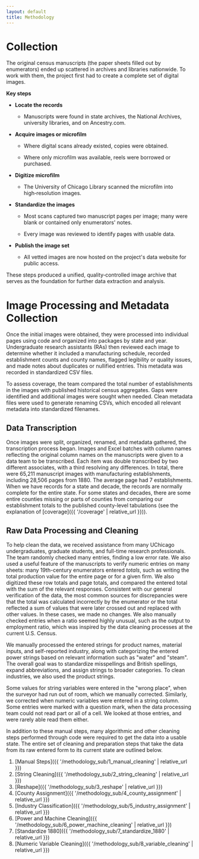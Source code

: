 ```yaml
---
layout: default
title: Methodology
---
```


# Collection

The original census manuscripts (the paper sheets filled out by enumerators) ended up scattered in archives and libraries nationwide. To work with them, the project first had to create a complete set of digital images.

**Key steps**

- **Locate the records**
  
  - Manuscripts were found in state archives, the National Archives, university libraries, and on Ancestry.com.

- **Acquire images or microfilm**
  
  - Where digital scans already existed, copies were obtained.
  
  - Where only microfilm was available, reels were borrowed or purchased.

- **Digitize microfilm**
  
  - The University of Chicago Library scanned the microfilm into high‑resolution images.

- **Standardize the images**
  
  - Most scans captured two manuscript pages per image; many were blank or contained only enumerators' notes.
  
  - Every image was reviewed to identify pages with usable data.

- **Publish the image set**
  
  - All vetted images are now hosted on the project's data website for public access.

These steps produced a unified, quality‑controlled image archive that serves as the foundation for further data extraction and analysis.

# Image Processing and Metadata Collection

Once the initial images were obtained, they were processed into individual pages using code and organized into packages by state and year. Undergraduate research assistants (RAs) then reviewed each image to determine whether it included a manufacturing schedule, recorded establishment counts and county names, flagged legibility or quality issues, and made notes about duplicates or nullified entries. This metadata was recorded in standardized CSV files.

To assess coverage, the team compared the total number of establishments in the images with published historical census aggregates. Gaps were identified and additional images were sought when needed. Clean metadata files were used to generate renaming CSVs, which encoded all relevant metadata into standardized filenames.

## Data Transcription

Once images were split, organized, renamed, and metadata gathered, the transcription process began. Images and Excel batches with column names reflecting the original column names on the manuscripts were given to a data team to be transcribed. Each item was double transcribed by two different associates, with a third resolving any differences. In total, there were 65,211 manuscript images with manufacturing establishments, including 28,506 pages from 1880. The average page had 7 establishments. When we have records for a state and decade, the records are normally complete for the entire state. For some states and decades, there are some entire counties missing or parts of counties from comparing our establishment totals to the published county-level tabulations (see the explanation of [coverage]({{ '/coverage' | relative_url }})).

## Raw Data Processing and Cleaning

To help clean the data, we received assistance from many UChicago undergraduates, graduate students, and full-time research professionals. The team randomly checked many entries, finding a low error rate. We also used a useful feature of the manuscripts to verify numeric entries on many sheets: many 19th-century enumerators entered *totals*, such as writing the total production value for the entire page or for a given firm. We also digitized these row totals and page totals, and compared the entered total with the sum of the relevant responses. Consistent with our general verification of the data, the most common sources for discrepancies were that the total was calculated incorrectly by the enumerator or the total reflected a sum of values that were later crossed out and replaced with other values. In these cases, we made no changes. We also manually checked entries when a ratio seemed highly unusual, such as the output to employment ratio, which was inspired by the data cleaning processes at the current U.S. Census.

We manually processed the entered strings for product names, material inputs, and self-reported industry, along with categorizing the entered power strings based on relevant information such as "water" and "steam". The overall goal was to standardize misspellings and British spellings, expand abbreviations, and assign strings to broader categories. To clean industries, we also used the product strings.

Some values for string variables were entered in the "wrong place", when the surveyor had run out of room, which we manually corrected. Similarly, we corrected when numeric variables were entered in a string column. Some entries were marked with a question mark, when the data processing team could not read part or all of a cell. We looked at those entries, and were rarely able read them either.

In addition to these manual steps, many algorithmic and other cleaning steps performed through code were required to get the data into a usable state. The entire set of cleaning and preparation steps that take the data from its raw entered form to its current state are outlined below.

1. [Manual Steps]({{ '/methodology_sub/1_manual_cleaning' | relative_url }})
2. [String Cleaning]({{ '/methodology_sub/2_string_cleaning' | relative_url }})
3. [Reshape]({{ '/methodology_sub/3_reshape' | relative_url }})
4. [County Assignment]({{ '/methodology_sub/4_county_assignment' | relative_url }})
5. [Industry Classification]({{ '/methodology_sub/5_industry_assignment' | relative_url }})
6. [Power and Machine Cleaning]({{ '/methodology_sub/6_power_machine_cleaning' | relative_url }})
7. [Standardize 1880]({{ '/methodology_sub/7_standardize_1880' | relative_url }})
8. [Numeric Variable Cleaning]({{ '/methodology_sub/8_variable_cleaning' | relative_url }})
